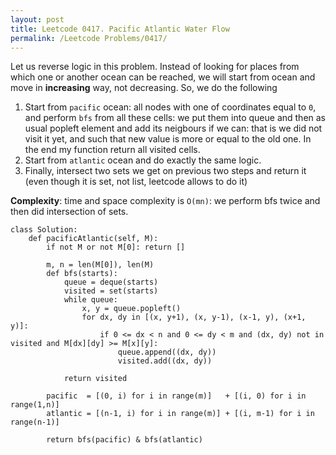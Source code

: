 ```yaml
---
layout: post
title: Leetcode 0417. Pacific Atlantic Water Flow
permalink: /Leetcode Problems/0417/
---
```


Let us reverse logic in this problem. Instead of looking for places from which one or another ocean can be reached, we will start from ocean and move in **increasing** way, not decreasing. So, we do the following
1. Start from `pacific` ocean: all nodes with one of coordinates equal to `0`, and perform `bfs` from all these cells: we put them into queue and then as usual popleft element and add its neigbours if we can: that is we did not visit it yet, and such that new value is more or equal to the old one. In the end my function return all visited cells.
2. Start from `atlantic` ocean and do exactly the same logic.
3. Finally, intersect two sets we get on previous two steps and return it (even though it is set, not list, leetcode allows to do it)

**Complexity**: time and space complexity is `O(mn)`: we perform bfs twice and then did intersection of sets.

```
class Solution:
    def pacificAtlantic(self, M):
        if not M or not M[0]: return []
        
        m, n = len(M[0]), len(M)
        def bfs(starts):
            queue = deque(starts)
            visited = set(starts)
            while queue:
                x, y = queue.popleft()
                for dx, dy in [(x, y+1), (x, y-1), (x-1, y), (x+1, y)]:
                    if 0 <= dx < n and 0 <= dy < m and (dx, dy) not in visited and M[dx][dy] >= M[x][y]:
                        queue.append((dx, dy))
                        visited.add((dx, dy))
                        
            return visited
        
        pacific  = [(0, i) for i in range(m)]   + [(i, 0) for i in range(1,n)]
        atlantic = [(n-1, i) for i in range(m)] + [(i, m-1) for i in range(n-1)]
        
        return bfs(pacific) & bfs(atlantic)
```